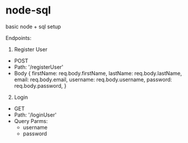 # node-sql
basic node + sql setup

Endpoints: 
1. Register User
  - POST
  - Path: '/registerUser'
  - Body
        {
            firstName: req.body.firstName,
            lastName: req.body.lastName,
            email: req.body.email,
            username: req.body.username,
            password: req.body.password,
        }
2. Login
  - GET
  - Path: '/loginUser'
  - Query Parms: 
      - username
      - password
